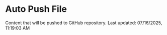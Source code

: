 # Auto Push File

Content that will be pushed to GitHub repository.
Last updated: 07/16/2025, 11:19:03 AM